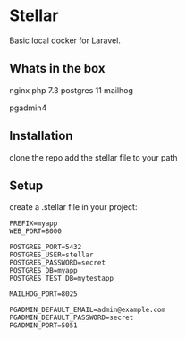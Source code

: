 # Stellar

Basic local docker for Laravel.

## Whats in the box

nginx
php 7.3
postgres 11
mailhog

pgadmin4


## Installation

clone the repo
add the stellar file to your path

## Setup

create a .stellar file in your project:

```
PREFIX=myapp
WEB_PORT=8000

POSTGRES_PORT=5432
POSTGRES_USER=stellar
POSTGRES_PASSWORD=secret
POSTGRES_DB=myapp
POSTGRES_TEST_DB=mytestapp

MAILHOG_PORT=8025

PGADMIN_DEFAULT_EMAIL=admin@example.com
PGADMIN_DEFAULT_PASSWORD=secret
PGADMIN_PORT=5051

```
